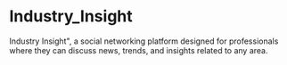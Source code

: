 # Industry_Insight
Industry Insight", a social networking platform designed for professionals where they can discuss news, trends, and insights related to any area.

